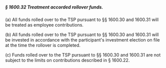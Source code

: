 ##### § 1600.32 Treatment accorded rollover funds. #####

(a) All funds rolled over to the TSP pursuant to §§ 1600.30 and 1600.31 will be treated as employee contributions.

(b) All funds rolled over to the TSP pursuant to §§ 1600.30 and 1600.31 will be invested in accordance with the participant's investment election on file at the time the rollover is completed.

(c) Funds rolled over to the TSP pursuant to §§ 1600.30 and 1600.31 are not subject to the limits on contributions described in § 1600.22.